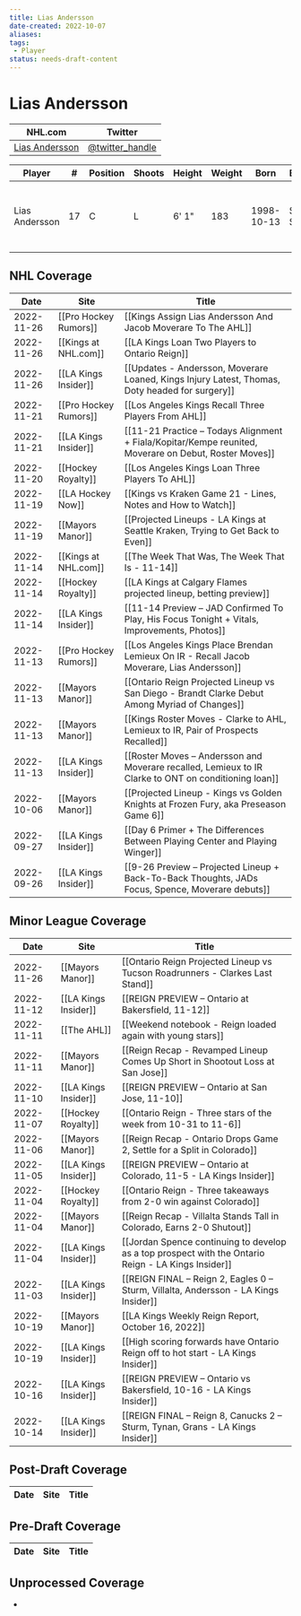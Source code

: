 ```yaml
---
title: Lias Andersson
date-created: 2022-10-07
aliases: 
tags:
 - Player
status: needs-draft-content
---
```


# Lias Andersson

NHL.com | Twitter
-|-
[Lias Andersson]() | [@twitter_handle](https://twitter.com/)

Player | \# | Position | Shoots | Height | Weight | Born | Birthplace | Draft 
-|-|-|-|-|-|-|-|-
Lias Andersson | 17 | C | L | 6' 1" | 183 | 1998-10-13 | Smogen, SWE | 2017 NYR, 1st rd, 7th pk (7th overall)



## NHL  Coverage
| Date       | Site                  | Title                                                                                                |
| ---------- | --------------------- | ---------------------------------------------------------------------------------------------------- |
| 2022-11-26 | [[Pro Hockey Rumors]] | [[Kings Assign Lias Andersson And Jacob Moverare To The AHL]] |
| 2022-11-26 | [[Kings at NHL.com]] | [[LA Kings Loan Two Players to Ontario Reign]] |
| 2022-11-26 | [[LA Kings Insider]] | [[Updates - Andersson, Moverare Loaned, Kings Injury Latest, Thomas, Doty headed for surgery]] |
| 2022-11-21 | [[Pro Hockey Rumors]] | [[Los Angeles Kings Recall Three Players From AHL]] |
| 2022-11-21 | [[LA Kings Insider]] | [[11-21 Practice – Todays Alignment + Fiala/Kopitar/Kempe reunited, Moverare on Debut, Roster Moves]] |
| 2022-11-20 | [[Hockey Royalty]]    | [[Los Angeles Kings Loan Three Players To AHL]]                                                      |
| 2022-11-19 | [[LA Hockey Now]]     | [[Kings vs Kraken Game 21 - Lines, Notes and How to Watch]]                                          |
| 2022-11-19 | [[Mayors Manor]]      | [[Projected Lineups - LA Kings at Seattle Kraken, Trying to Get Back to Even]]                       |
| 2022-11-14 | [[Kings at NHL.com]]  | [[The Week That Was, The Week That Is - 11-14]]                                                      |
| 2022-11-14 | [[Hockey Royalty]]    | [[LA Kings at Calgary Flames projected lineup, betting preview]]                                     |
| 2022-11-14 | [[LA Kings Insider]]  | [[11-14 Preview – JAD Confirmed To Play, His Focus Tonight + Vitals, Improvements, Photos]]          |
| 2022-11-13 | [[Pro Hockey Rumors]] | [[Los Angeles Kings Place Brendan Lemieux On IR - Recall Jacob Moverare, Lias Andersson]]            |
| 2022-11-13 | [[Mayors Manor]]      | [[Ontario Reign Projected Lineup vs San Diego - Brandt Clarke Debut Among Myriad of Changes]]        |
| 2022-11-13 | [[Mayors Manor]]      | [[Kings Roster Moves - Clarke to AHL, Lemieux to IR, Pair of Prospects Recalled]]                    |
| 2022-11-13 | [[LA Kings Insider]]  | [[Roster Moves – Andersson and Moverare recalled, Lemieux to IR Clarke to ONT on conditioning loan]] |
| 2022-10-06 | [[Mayors Manor]]      | [[Projected Lineup - Kings vs Golden Knights at Frozen Fury, aka Preseason Game 6]]                  |
| 2022-09-27 | [[LA Kings Insider]]  | [[Day 6 Primer + The Differences Between Playing Center and Playing Winger]]                         |
| 2022-09-26 | [[LA Kings Insider]] | [[9-26 Preview – Projected Lineup + Back-To-Back Thoughts, JADs Focus, Spence, Moverare debuts]]



## Minor League Coverage
| Date       | Site                 | Title                                                                                               |
| ---------- | -------------------- | --------------------------------------------------------------------------------------------------- |
| 2022-11-26 | [[Mayors Manor]] | [[Ontario Reign Projected Lineup vs Tucson Roadrunners - Clarkes Last Stand]] |
| 2022-11-12 | [[LA Kings Insider]] | [[REIGN PREVIEW – Ontario at Bakersfield, 11-12]] |
| 2022-11-11 | [[The AHL]]          | [[Weekend notebook - Reign loaded again with young stars]]                                          |
| 2022-11-11 | [[Mayors Manor]]     | [[Reign Recap - Revamped Lineup Comes Up Short in Shootout Loss at San Jose]]                       |
| 2022-11-10 | [[LA Kings Insider]] | [[REIGN PREVIEW – Ontario at San Jose, 11-10]]                                                      |
| 2022-11-07 | [[Hockey Royalty]]   | [[Ontario Reign - Three stars of the week from 10-31 to 11-6]]                                      |
| 2022-11-06 | [[Mayors Manor]]     | [[Reign Recap - Ontario Drops Game 2, Settle for a Split in Colorado]]                              |
| 2022-11-05 | [[LA Kings Insider]] | [[REIGN PREVIEW – Ontario at Colorado, 11-5 - LA Kings Insider]]                                    |
| 2022-11-04 | [[Hockey Royalty]]   | [[Ontario Reign - Three takeaways from 2-0 win against Colorado]]                                   |
| 2022-11-04 | [[Mayors Manor]]     | [[Reign Recap - Villalta Stands Tall in Colorado, Earns 2-0 Shutout]]                               |
| 2022-11-04 | [[LA Kings Insider]] | [[Jordan Spence continuing to develop as a top prospect with the Ontario Reign - LA Kings Insider]] |
| 2022-11-03 | [[LA Kings Insider]] | [[REIGN FINAL – Reign 2, Eagles 0 – Sturm, Villalta, Andersson - LA Kings Insider]]                 |
| 2022-10-19 | [[Mayors Manor]]     | [[LA Kings Weekly Reign Report, October 16, 2022]]                                                  |
| 2022-10-19 | [[LA Kings Insider]] | [[High scoring forwards have Ontario Reign off to hot start - LA Kings Insider]]                    |
| 2022-10-16 | [[LA Kings Insider]] | [[REIGN PREVIEW – Ontario vs Bakersfield, 10-16 - LA Kings Insider]]                                |
| 2022-10-14 | [[LA Kings Insider]] | [[REIGN FINAL – Reign 8, Canucks 2 – Sturm, Tynan, Grans - LA Kings Insider]]       |


## Post-Draft Coverage
Date | Site |  Title
---|---|---



## Pre-Draft Coverage
Date | Site |  Title
---|---|---


## Unprocessed Coverage
- 
